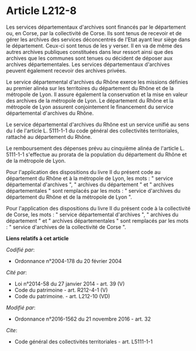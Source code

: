 # Article L212-8

Les services départementaux d'archives sont financés par le département ou, en Corse, par la collectivité de Corse. Ils sont
tenus de recevoir et de gérer les archives des services déconcentrés de l'Etat ayant leur siège dans le département. Ceux-ci
sont tenus de les y verser. Il en va de même des autres archives publiques constituées dans leur ressort ainsi que des
archives que les communes sont tenues ou décident de déposer aux archives départementales. Les services départementaux
d'archives peuvent également recevoir des archives privées.

Le service départemental d'archives du Rhône exerce les missions définies au premier alinéa sur les territoires du
département du Rhône et de la métropole de Lyon. Il assure également la conservation et la mise en valeur des archives de la
métropole de Lyon. Le département du Rhône et la métropole de Lyon assurent conjointement le financement du service
départemental d'archives du Rhône.

Le service départemental d'archives du Rhône est un service unifié au sens du I de l'article L. 5111-1-1 du code général des
collectivités territoriales, rattaché au département du Rhône. 

Le remboursement des dépenses prévu au cinquième alinéa de l'article L. 5111-1-1 s'effectue au prorata de la population du
département du Rhône et de la métropole de Lyon. 

Pour l'application des dispositions du livre II du présent code au département du Rhône et à la métropole de Lyon, les mots :
" service départemental d'archives ", " archives du département " et " archives départementales "  sont remplacés par  les
mots : " service d'archives du département du Rhône et de la métropole de Lyon ". 

Pour l'application des dispositions du livre II du présent code à la collectivité de Corse, les mots : " service
départemental d'archives ", " archives du département " et " archives départementales " sont remplacés par les mots : "
service d'archives de la collectivité de Corse ".

**Liens relatifs à cet article**

_Codifié par_:

  - Ordonnance n°2004-178 du 20 février 2004

_Cité par_:

  - Loi n°2014-58 du 27 janvier 2014 - art. 39 (V)
  - Code du patrimoine - art. R212-4-1 (V)
  - Code du patrimoine. - art. L212-10 (VD)

_Modifié par_:

  - Ordonnance n°2016-1562 du 21 novembre 2016 - art. 32

_Cite_:

  - Code général des collectivités territoriales - art. L5111-1-1
